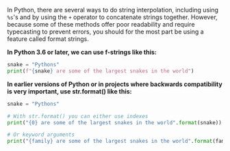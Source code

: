 In Python, there are several ways to do string interpolation, including using `%s`\'s and by using the `+` operator to concatenate strings together. However, because some of these methods offer poor readability and require typecasting to prevent errors, you should for the most part be using a feature called format strings.

**In Python 3.6 or later, we can use f-strings like this:**
```py
snake = "Pythons"
print(f"{snake} are some of the largest snakes in the world")
```
**In earlier versions of Python or in projects where backwards compatibility is very important, use  str.format() like this:**
```py
snake = "Pythons"

# With str.format() you can either use indexes
print("{0} are some of the largest snakes in the world".format(snake))

# Or keyword arguments
print("{family} are some of the largest snakes in the world".format(family=snake))
```